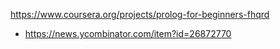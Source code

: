 https://www.coursera.org/projects/prolog-for-beginners-fhqrd
* https://news.ycombinator.com/item?id=26872770